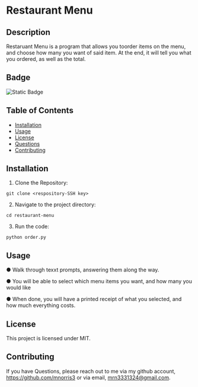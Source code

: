 # Restaurant Menu

## Description

Restaruant Menu is a program that allows you toorder items on the menu, and choose how many you want of said item. At the end, it will tell you what you ordered, as well as the total.

## Badge

![Static Badge](https://img.shields.io/badge/License-MIT-blue)

## Table of Contents

- [Installation](#installation)
- [Usage](#usage)
- [License](#license)
- [Questions](#questions)
- [Contributing](#contributing)

## Installation

1. Clone the Repository:

```
git clone <respository-SSH key>

```

2. Navigate to the project directory:

```
cd restaurant-menu
```

3. Run the code:

```
python order.py
```

## Usage

● Walk through texxt prompts, answering them along the way.

● You will be able to select which menu items you want, and how many you would like

● When done, you will have a printed receipt of what you selected, and how much everything costs.

## License

This project is licensed under MIT.

## Contributing

If you have Questions, please reach out to me via my github account, https://github.com/mnorris3 or via email, mrn3331324@gmail.com.
